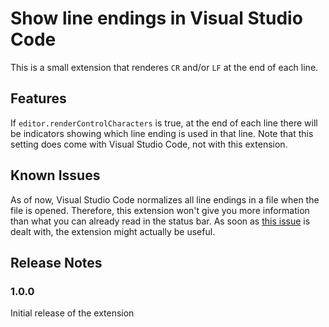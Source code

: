 # Show line endings in Visual Studio Code

This is a small extension that renderes `CR` and/or `LF` at the end of each line.

## Features

If `editor.renderControlCharacters` is true, at the end of each line there will be indicators showing which line ending is used in that line.
Note that this setting does come with Visual Studio Code, not with this extension.

## Known Issues

As of now, Visual Studio Code normalizes all line endings in a file when the file is opened.
Therefore, this extension won't give you more information than what you can already read in the status bar.
As soon as [this issue](https://github.com/Microsoft/vscode/issues/127) is dealt with, the extension might actually be useful.

## Release Notes

### 1.0.0

Initial release of the extension
